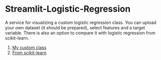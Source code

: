 # Streamlit-Logistic-Regression
A service for visualizing a custom logistic regression class. You can upload your own dataset (it should be prepared), select features and a target variable. There is also an option to compare it with logistic regression from scikit-learn.
1. [My custom class](https://logistic-regression-veidlink-frombox.streamlit.app/)
2. [From scikit-learn](https://logistic-regression-veidlink.streamlit.app/)
